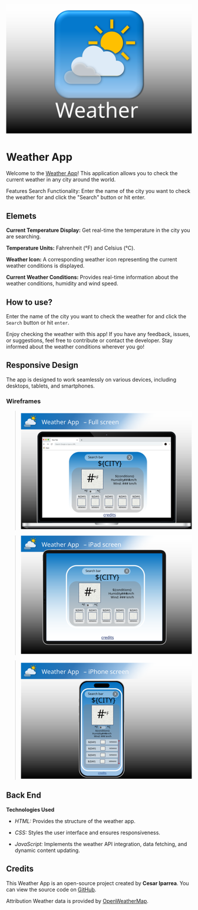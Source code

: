 ![alt text](https://github.com/CIparrea/react-weather-app/blob/main/public/wireframes/logo.svg)
# Weather App 

Welcome to the [Weather App](https://ciparrea.github.io/WeatherApp)! This application allows you to check the current weather in any city around the world.

Features Search Functionality: Enter the name of the city you want to check the weather for and click the "Search" button or hit enter. 

## Elemets
**Current Temperature Display:** Get real-time  the temperature in the city you are searching.

**Temperature Units:** Fahrenheit (°F) and Celsius (°C).

**Weather Icon:** A corresponding weather icon representing the current weather conditions is displayed. 

**Current Weather Conditions:** Provides real-time information about the weather conditions, humidity and wind speed.

## How to use?
Enter the name of the city you want to check the weather for and click the `Search` button or hit `enter`. 

Enjoy checking the weather with this app! If you have any feedback, issues, or suggestions, feel free to contribute or contact the developer. Stay informed about the weather conditions wherever you go!

## Responsive Design
The app is designed to work seamlessly on various devices, including desktops, tablets, and smartphones.

### Wireframes
>![alt text](https://github.com/CIparrea/react-weather-app/blob/main/public/wireframes/fullScreen.svg)

>![alt text](https://github.com/CIparrea/react-weather-app/blob/main/public/wireframes/iPad.svg)

>![alt text](https://github.com/CIparrea/react-weather-app/blob/main/public/wireframes/iPhone.svg)

## Back End
**Technologies Used** 

- *HTML:* Provides the structure of the weather app. 

- *CSS:* Styles the user interface and ensures responsiveness. 

- *JavaScript:* Implements the weather API integration, data fetching, and dynamic content updating. 


## Credits 
This Weather App is an open-source project created by **Cesar Iparrea**. You can view the source code on [GitHub](https://github.com/CIparrea/WeatherApp/blob/main/index.html).

Attribution Weather data is provided by [OpenWeatherMap](https://openweathermap.org/).